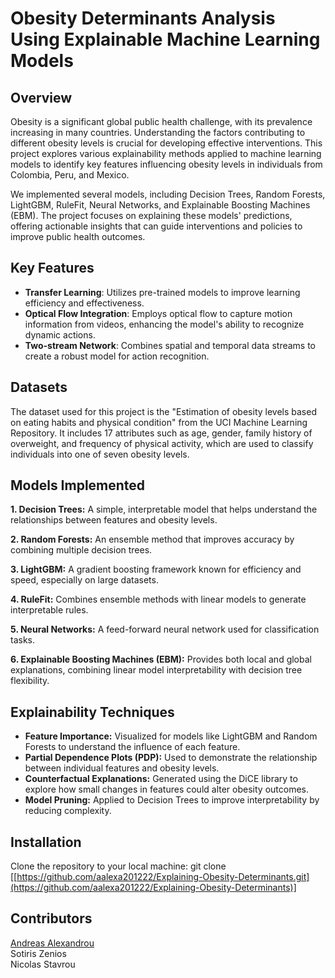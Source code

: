 # Obesity Determinants Analysis Using Explainable Machine Learning Models

## Overview
Obesity is a significant global public health challenge, with its prevalence increasing in many countries. Understanding the factors contributing to different obesity levels is crucial for developing effective interventions. This project explores various explainability methods applied to machine learning models to identify key features influencing obesity levels in individuals from Colombia, Peru, and Mexico.

We implemented several models, including Decision Trees, Random Forests, LightGBM, RuleFit, Neural Networks, and Explainable Boosting Machines (EBM). The project focuses on explaining these models' predictions, offering actionable insights that can guide interventions and policies to improve public health outcomes.

## Key Features
- **Transfer Learning**: Utilizes pre-trained models to improve learning efficiency and effectiveness.
- **Optical Flow Integration**: Employs optical flow to capture motion information from videos, enhancing the model's ability to recognize dynamic actions.
- **Two-stream Network**: Combines spatial and temporal data streams to create a robust model for action recognition.

## Datasets
The dataset used for this project is the "Estimation of obesity levels based on eating habits and physical condition" from the UCI Machine Learning Repository. It includes 17 attributes such as age, gender, family history of overweight, and frequency of physical activity, which are used to classify individuals into one of seven obesity levels.

## Models Implemented
**1. Decision Trees:** A simple, interpretable model that helps understand the relationships between features and obesity levels.

**2. Random Forests:** An ensemble method that improves accuracy by combining multiple decision trees.

**3. LightGBM:** A gradient boosting framework known for efficiency and speed, especially on large datasets.

**4. RuleFit:** Combines ensemble methods with linear models to generate interpretable rules.

**5. Neural Networks:** A feed-forward neural network used for classification tasks.

**6. Explainable Boosting Machines (EBM):** Provides both local and global explanations, combining linear model interpretability with decision tree flexibility.

## Explainability Techniques
- **Feature Importance:** Visualized for models like LightGBM and Random Forests to understand the influence of each feature.
- **Partial Dependence Plots (PDP):** Used to demonstrate the relationship between individual features and obesity levels.
- **Counterfactual Explanations:** Generated using the DiCE library to explore how small changes in features could alter obesity outcomes.
- **Model Pruning:** Applied to Decision Trees to improve interpretability by reducing complexity.
## Installation
Clone the repository to your local machine:
git clone [[https://github.com/aalexa201222/Explaining-Obesity-Determinants.git](https://github.com/aalexa201222/Explaining-Obesity-Determinants)]

## Contributors
[Andreas Alexandrou](https://www.linkedin.com/in/andreas-alexandrou-056528242) <br />
Sotiris Zenios  <br />
Nicolas Stavrou
